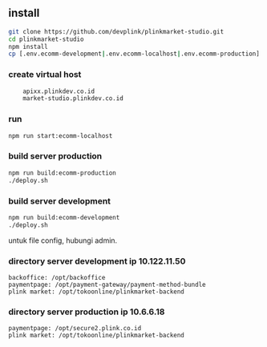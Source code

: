 ## install
```bash
git clone https://github.com/devplink/plinkmarket-studio.git
cd plinkmarket-studio
npm install
cp [.env.ecomm-development|.env.ecomm-localhost|.env.ecomm-production] .
```
### create virtual host
```bash
    apixx.plinkdev.co.id
    market-studio.plinkdev.co.id
```
### run
```bash
npm run start:ecomm-localhost
```

### build server production
```bash
npm run build:ecomm-production
./deploy.sh
```
### build server development
```bash
npm run build:ecomm-development
./deploy.sh
```

untuk file config, hubungi admin.

### directory server development ip 10.122.11.50
    backoffice: /opt/backoffice
    paymentpage: /opt/payment-gateway/payment-method-bundle
    plink market: /opt/tokoonline/plinkmarket-backend

### directory server production ip 10.6.6.18
    paymentpage: /opt/secure2.plink.co.id
    plink market: /opt/tokoonline/plinkmarket-backend   